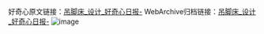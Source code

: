 好奇心原文链接：[吊脚床_设计_好奇心日报-](https://www.qdaily.com/articles/5075.html)
WebArchive归档链接：[吊脚床_设计_好奇心日报-](http://web.archive.org/web/20190623163844/https://www.qdaily.com/articles/5075.html)
![image](http://ww3.sinaimg.cn/large/007d5XDply1g3wczsi8vzj30u02yztpv)